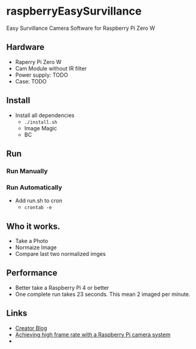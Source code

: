 # raspberryEasySurvillance
Easy Survillance Camera Software for Raspberry Pi Zero W

## Hardware
* Raperry Pi Zero W
* Cam Module without IR filter
* Power supply: TODO
* Case: TODO

## Install
* Install all dependencies
  * `./install.sh`
  * Image Magic
  * BC

## Run 
### Run Manually
### Run Automatically
* Add run.sh to cron
  * `crontab -e`

## Who it works.
* Take a Photo
* Normaize Image
* Compare last two normalized imges

## Performance
* Better take a Raspberry Pi 4 or better
* One complete run takes 23 seconds. This mean 2 imaged per minute.

## Links
* [Creator Blog](https://programming-2.blogspot.com/2019/12/einfache-bewegungserkennung-auf-dem.html)
* [Achieving high frame rate with a Raspberry Pi camera system](https://chriscarey.com/blog/2017/04/30/achieving-high-frame-rate-with-a-raspberry-pi-camera-system/comment-page-1/)
*


